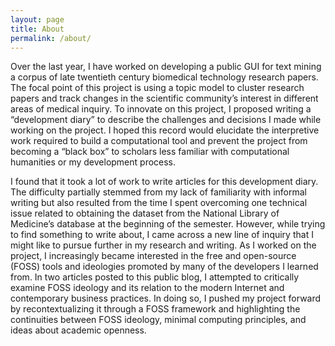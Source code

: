```yaml
---
layout: page
title: About
permalink: /about/
---
```

Over the last year, I have worked on developing a public GUI for text mining a corpus of late twentieth century biomedical technology research papers. The focal point of this project is using a topic model to cluster research papers and track changes in the scientific community’s interest in different areas of medical inquiry. To innovate on this project, I proposed writing a “development diary” to describe the challenges and decisions I made while working on the project. I hoped this record would elucidate the interpretive work required to build a computational tool and prevent the project from becoming a “black box” to scholars less familiar with computational humanities or my development process.

I found that it took a lot of work to write articles for this development diary. The difficulty partially stemmed from my lack of familiarity with informal writing but also resulted from the time I spent overcoming one technical issue related to obtaining the dataset from the National Library of Medicine’s database at the beginning of the semester. However, while trying to find something to write about, I came across a new line of inquiry that I might like to pursue further in my research and writing. As I worked on the project, I increasingly became interested in the free and open-source (FOSS) tools and ideologies promoted by many of the developers I learned from. In two articles posted to this public blog, I attempted to critically examine FOSS ideology and its relation to the modern Internet and contemporary business practices. In doing so, I pushed my project forward by recontextualizing it through a FOSS framework and highlighting the continuities between FOSS ideology, minimal computing principles, and ideas about academic openness.

